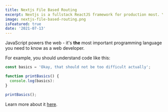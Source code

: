 ```yaml
---
title: Nextjs File Based Routing
excerpt: Nextjs is a fullstack ReactJS framework for production most. You probably don't know it well enough!
image: nextjs-file-based-routing.png
isFeatured: true
date: '2021-07-13'
---
```


JavaScript powers the web - it's **the** most important programming language you need to know as a web developer.

For example, you should understand code like this:

```js
const basics = 'Okay, that should not be too difficult actually';

function printBasics() {
  console.log(basics):
}

printBasics();
```

Learn more about it [here](https://promehedi.com).
